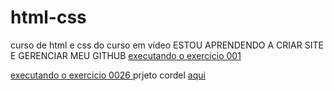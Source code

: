 # html-css
 curso de html e css do curso em vídeo
ESTOU APRENDENDO A CRIAR SITE E GERENCIAR MEU GITHUB
<a href= "https://souzanjos1.github.io/html-csss/Exercicios/Ex001/index.html" > executando o exercicio 001 </a>


<a href= "https://souzanjos1.github.io/html-csss/Exercicios/Ex0026/imagens/Maq002/index.html" > executando o exercicio 0026 </a>
prjeto cordel 
<a href="file:///C:/Users/david/Documents/estudos/html-csss/Exercicios/Ex0026/Maq002/index.html">aqui</a>
